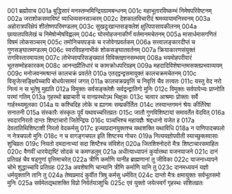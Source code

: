001	ब्रह्मोवाच
001a	बुद्धिसारं मनस्तम्भमिन्द्रियग्रामबन्धनम्
001c	महाभूतारविष्कम्भं निमेषपरिवेष्टनम्
002a	जराशोकसमाविष्टं व्याधिव्यसनसञ्चरम्
002c	देशकालविचारीदं श्रमव्यायामनिस्वनम्
003a	अहोरात्रपरिक्षेपं शीतोष्णपरिमण्डलम्
003c	सुखदुःखान्तसङ्क्लेशं क्षुत्पिपासावकीलनम्
004a	छायातपविलेखं च निमेषोन्मेषविह्वलम्
004c	घोरमोहजनाकीर्णं वर्तमानमचेतनम्
005a	मासार्धमासगणितं विषमं लोकसञ्चरम्
005c	तमोनिचयपङ्कं च रजोवेगप्रवर्तकम्
006a	सत्त्वालङ्कारदीप्तं च गुणसङ्घातमण्डलम्
006c	स्वरविग्रहनाभीकं शोकसङ्घातवर्तनम्
007a	क्रियाकारणसंयुक्तं रागविस्तारमायतम्
007c	लोभेप्सापरिसङ्ख्यातं विविक्तज्ञानसम्भवम्
008a	भयमोहपरीवारं भूतसम्मोहकारकम्
008c	आनन्दप्रीतिधारं च कामक्रोधपरिग्रहम्
009a	महदादिविशेषान्तमसक्तप्रभवाव्ययम्
009c	मनोजवनमश्रान्तं कालचक्रं प्रवर्तते
010a	एतद्द्वन्द्वसमायुक्तं कालचक्रमचेतनम्
010c	विसृजेत्सङ्क्षिपेच्चापि बोधयेत्सामरं जगत्
011a	कालचक्रप्रवृत्तिं च निवृत्तिं चैव तत्त्वतः
011c	यस्तु वेद नरो नित्यं न स भूतेषु मुह्यति
012a	विमुक्तः सर्वसङ्क्लेशैः सर्वद्वन्द्वातिगो मुनिः
012c	विमुक्तः सर्वपापेभ्यः प्राप्नोति परमां गतिम्
013a	गृहस्थो ब्रह्मचारी च वानप्रस्थोऽथ भिक्षुकः
013c	चत्वार आश्रमाः प्रोक्ताः सर्वे गार्हस्थ्यमूलकाः
014a	यः कश्चिदिह लोके च ह्यागमः सम्प्रकीर्तितः
014c	तस्यान्तगमनं श्रेयः कीर्तिरेषा सनातनी
015a	संस्कारैः संस्कृतः पूर्वं यथावच्चरितव्रतः
015c	जातौ गुणविशिष्टायां समावर्तेत वेदवित्
016a	स्वदारनिरतो दान्तः शिष्टाचारो जितेन्द्रियः
016c	पञ्चभिश्च महायज्ञैः श्रद्दधानो यजेत ह
017a	देवतातिथिशिष्टाशी निरतो वेदकर्मसु
017c	इज्याप्रदानयुक्तश्च यथाशक्ति यथाविधि
018a	न पाणिपादचपलो न नेत्रचपलो मुनिः
018c	न च वागङ्गचपल इति शिष्टस्य गोचरः
019a	नित्ययज्ञोपवीती स्याच्छुक्लवासाः शुचिव्रतः
019c	नियतो दमदानाभ्यां सदा शिष्टैश्च संविशेत्
020a	जितशिश्नोदरो मैत्रः शिष्टाचारसमाहितः
020c	वैणवीं धारयेद्यष्टिं सोदकं च कमण्डलुम्
021a	अधीत्याध्यापनं कुर्यात्तथा यजनयाजने
021c	दानं प्रतिग्रहं चैव षड्गुणां वृत्तिमाचरेत्
022a	त्रीणि कर्माणि यानीह ब्राह्मणानां तु जीविका
022c	याजनाध्यापने चोभे शुद्धाच्चापि प्रतिग्रहः
023a	अवशेषाणि चान्यानि त्रीणि कर्माणि यानि तु
023c	दानमध्ययनं यज्ञो धर्मयुक्तानि तानि तु
024a	तेष्वप्रमादं कुर्वीत त्रिषु कर्मसु धर्मवित्
024c	दान्तो मैत्रः क्षमायुक्तः सर्वभूतसमो मुनिः
025a	सर्वमेतद्यथाशक्ति विप्रो निर्वर्तयञ्शुचिः
025c	एवं युक्तो जयेत्स्वर्गं गृहस्थः संशितव्रतः
